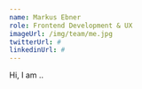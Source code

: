 ```yaml
---
name: Markus Ebner
role: Frontend Development & UX
imageUrl: /img/team/me.jpg
twitterUrl: #
linkedinUrl: #
---
```


Hi, I am ..